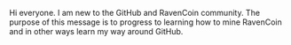 Hi everyone. I am new to the GitHub and RavenCoin community.
The purpose of this message is to progress to learning how to
mine RavenCoin and in other ways learn my way around GitHub.
